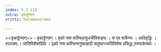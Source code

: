 ```yaml
---
index: 5.3.115
sutra: वृकाट्टेण्यण्
vritti: balamanorama

---
```

<<वृकाट्टेण्यण्>> - वृकाट्टेण्यण् । वृको नाम कश्चिदायुधजीविसङ्घः । स एव वार्केण्यः । आदिवृद्धिः । रपरत्वम् । जातिविशेषादिति । वृको नाम कश्चिन्मनुष्यखादी चतुष्पाज्जातिविशेषः प्रसिद्धः,तस्मान्नेत्यर्थः । 